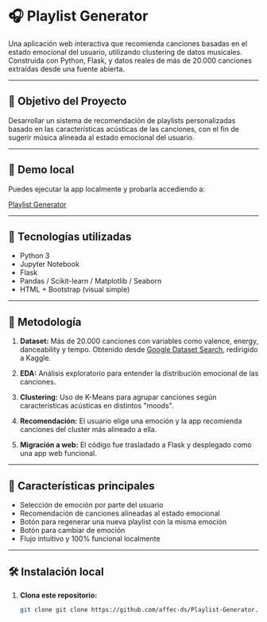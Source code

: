 # 🎧 Playlist Generator

Una aplicación web interactiva que recomienda canciones basadas en el estado emocional del usuario, utilizando clustering de datos musicales. Construida con Python, Flask, y datos reales de más de 20.000 canciones extraídas desde una fuente abierta.

---

## 🧠 Objetivo del Proyecto

Desarrollar un sistema de recomendación de playlists personalizadas basado en las características acústicas de las canciones, con el fin de sugerir música alineada al estado emocional del usuario.

---

## 🚀 Demo local

Puedes ejecutar la app localmente y probarla accediendo a:

[Playlist Generator](https://playlistgenerator-vwec.onrender.com/)


---

## 🧪 Tecnologías utilizadas

- Python 3
- Jupyter Notebook
- Flask
- Pandas / Scikit-learn / Matplotlib / Seaborn
- HTML + Bootstrap (visual simple)

---

## 🧬 Metodología

1. **Dataset:** Más de 20.000 canciones con variables como valence, energy, danceability y tempo. Obtenido desde [Google Dataset Search](https://datasetsearch.research.google.com/), redirigido a Kaggle.

2. **EDA:** Análisis exploratorio para entender la distribución emocional de las canciones.

3. **Clustering:** Uso de K-Means para agrupar canciones según características acústicas en distintos "moods".

4. **Recomendación:** El usuario elige una emoción y la app recomienda canciones del cluster más alineado a ella.

5. **Migración a web:** El código fue trasladado a Flask y desplegado como una app web funcional.

---

## 🎯 Características principales

- Selección de emoción por parte del usuario
- Recomendación de canciones alineadas al estado emocional
- Botón para regenerar una nueva playlist con la misma emoción
- Botón para cambiar de emoción
- Flujo intuitivo y 100% funcional localmente

---

## 🛠️ Instalación local

1. **Clona este repositorio:**
   ```bash
   git clone git clone https://github.com/affec-ds/Playlist-Generator.git
